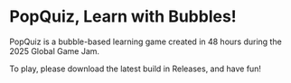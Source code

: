 # PopQuiz, Learn with Bubbles!
PopQuiz is a bubble-based learning game created in 48 hours during the 2025 Global Game Jam.

To play, please download the latest build in Releases, and have fun!
